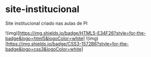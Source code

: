 # site-institucional
Site institucional criado nas aulas de PI

!(img)[https://img.shields.io/badge/HTML5-E34F26?style=for-the-badge&logo=html5&logoColor=white] !(img)[https://img.shields.io/badge/CSS3-1572B6?style=for-the-badge&logo=css3&logoColor=white]
